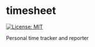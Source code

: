 # timesheet

 [![License: MIT](https://img.shields.io/badge/License-MIT-yellow.svg)](https://opensource.org/licenses/MIT)
 
Personal time tracker and reporter
